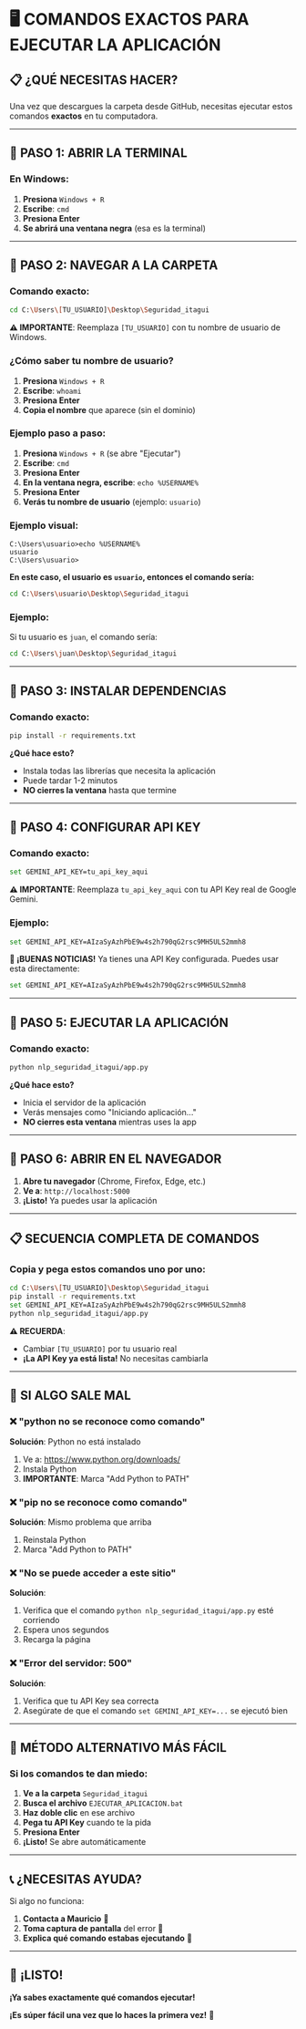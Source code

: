 # 🖥️ COMANDOS EXACTOS PARA EJECUTAR LA APLICACIÓN

## 📋 **¿QUÉ NECESITAS HACER?**

Una vez que descargues la carpeta desde GitHub, necesitas ejecutar estos comandos **exactos** en tu computadora.

---

## 🎯 **PASO 1: ABRIR LA TERMINAL**

### **En Windows:**
1. **Presiona** `Windows + R`
2. **Escribe**: `cmd`
3. **Presiona Enter**
4. **Se abrirá una ventana negra** (esa es la terminal)

---

## 🎯 **PASO 2: NAVEGAR A LA CARPETA**

### **Comando exacto:**
```bash
cd C:\Users\[TU_USUARIO]\Desktop\Seguridad_itagui
```

**⚠️ IMPORTANTE**: Reemplaza `[TU_USUARIO]` con tu nombre de usuario de Windows.

### **¿Cómo saber tu nombre de usuario?**
1. **Presiona** `Windows + R`
2. **Escribe**: `whoami`
3. **Presiona Enter**
4. **Copia el nombre** que aparece (sin el dominio)

### **Ejemplo paso a paso:**
1. **Presiona** `Windows + R` (se abre "Ejecutar")
2. **Escribe**: `cmd`
3. **Presiona Enter**
4. **En la ventana negra, escribe**: `echo %USERNAME%`
5. **Presiona Enter**
6. **Verás tu nombre de usuario** (ejemplo: `usuario`)

### **Ejemplo visual:**
```
C:\Users\usuario>echo %USERNAME%
usuario
C:\Users\usuario>
```

**En este caso, el usuario es `usuario`, entonces el comando sería:**
```bash
cd C:\Users\usuario\Desktop\Seguridad_itagui
```

### **Ejemplo:**
Si tu usuario es `juan`, el comando sería:
```bash
cd C:\Users\juan\Desktop\Seguridad_itagui
```

---

## 🎯 **PASO 3: INSTALAR DEPENDENCIAS**

### **Comando exacto:**
```bash
pip install -r requirements.txt
```

**¿Qué hace esto?**
- Instala todas las librerías que necesita la aplicación
- Puede tardar 1-2 minutos
- **NO cierres la ventana** hasta que termine

---

## 🎯 **PASO 4: CONFIGURAR API KEY**

### **Comando exacto:**
```bash
set GEMINI_API_KEY=tu_api_key_aqui
```

**⚠️ IMPORTANTE**: Reemplaza `tu_api_key_aqui` con tu API Key real de Google Gemini.

### **Ejemplo:**
```bash
set GEMINI_API_KEY=AIzaSyAzhPbE9w4s2h790qG2rsc9MH5ULS2mmh8
```

**🎉 ¡BUENAS NOTICIAS!** Ya tienes una API Key configurada. Puedes usar esta directamente:
```bash
set GEMINI_API_KEY=AIzaSyAzhPbE9w4s2h790qG2rsc9MH5ULS2mmh8
```

---

## 🎯 **PASO 5: EJECUTAR LA APLICACIÓN**

### **Comando exacto:**
```bash
python nlp_seguridad_itagui/app.py
```

**¿Qué hace esto?**
- Inicia el servidor de la aplicación
- Verás mensajes como "Iniciando aplicación..."
- **NO cierres esta ventana** mientras uses la app

---

## 🎯 **PASO 6: ABRIR EN EL NAVEGADOR**

1. **Abre tu navegador** (Chrome, Firefox, Edge, etc.)
2. **Ve a**: `http://localhost:5000`
3. **¡Listo!** Ya puedes usar la aplicación

---

## 📋 **SECUENCIA COMPLETA DE COMANDOS**

### **Copia y pega estos comandos uno por uno:**

```bash
cd C:\Users\[TU_USUARIO]\Desktop\Seguridad_itagui
pip install -r requirements.txt
set GEMINI_API_KEY=AIzaSyAzhPbE9w4s2h790qG2rsc9MH5ULS2mmh8
python nlp_seguridad_itagui/app.py
```

**⚠️ RECUERDA**: 
- Cambiar `[TU_USUARIO]` por tu usuario real
- **¡La API Key ya está lista!** No necesitas cambiarla

---

## 🚨 **SI ALGO SALE MAL**

### **❌ "python no se reconoce como comando"**
**Solución**: Python no está instalado
1. Ve a: https://www.python.org/downloads/
2. Instala Python
3. **IMPORTANTE**: Marca "Add Python to PATH"

### **❌ "pip no se reconoce como comando"**
**Solución**: Mismo problema que arriba
1. Reinstala Python
2. Marca "Add Python to PATH"

### **❌ "No se puede acceder a este sitio"**
**Solución**: 
1. Verifica que el comando `python nlp_seguridad_itagui/app.py` esté corriendo
2. Espera unos segundos
3. Recarga la página

### **❌ "Error del servidor: 500"**
**Solución**: 
1. Verifica que tu API Key sea correcta
2. Asegúrate de que el comando `set GEMINI_API_KEY=...` se ejecutó bien

---

## 🎯 **MÉTODO ALTERNATIVO MÁS FÁCIL**

### **Si los comandos te dan miedo:**

1. **Ve a la carpeta** `Seguridad_itagui`
2. **Busca el archivo** `EJECUTAR_APLICACION.bat`
3. **Haz doble clic** en ese archivo
4. **Pega tu API Key** cuando te la pida
5. **Presiona Enter**
6. **¡Listo!** Se abre automáticamente

---

## 📞 **¿NECESITAS AYUDA?**

Si algo no funciona:
1. **Contacta a Mauricio** 📱
2. **Toma captura de pantalla** del error 📸
3. **Explica qué comando estabas ejecutando** 📝

---

## 🎉 **¡LISTO!**

**¡Ya sabes exactamente qué comandos ejecutar!** 

**¡Es súper fácil una vez que lo haces la primera vez!** 🚀
